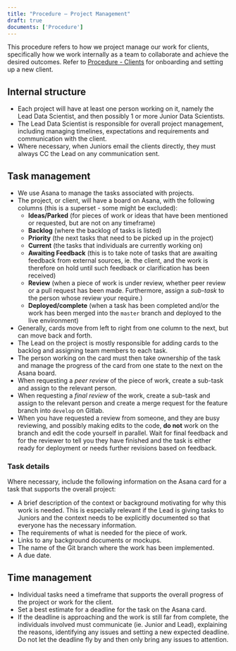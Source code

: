 ```yaml
---
title: "Procedure – Project Management"
draft: true
documents: ['Procedure']
---
```


This procedure refers to how we project manage our work for clients, specifically how we work internally as a team to collaborate and achieve the desired outcomes. Refer to <a href="https://www.exegetic.biz/internal/procedure-clients/">Procedure - Clients</a> for onboarding and setting up a new client. 

## Internal structure

- Each project will have at least one person working on it, namely the Lead Data Scientist, and then possibly 1 or more Junior Data Scientists.
- The Lead Data Scientist is responsible for overall project management, including managing timelines, expectations and requirements and communication with the client.
- Where necessary, when Juniors email the clients directly, they must always CC the Lead on any communication sent.

## Task management

- We use Asana to manage the tasks associated with projects.
- The project, or client, will have a board on Asana, with the following columns (this is a superset - some might be excluded):
    - **Ideas/Parked** (for pieces of work or ideas that have been mentioned or requested, but are not on any timeframe)
    - **Backlog** (where the backlog of tasks is listed)
    - **Priority** (the next tasks that need to be picked up in the project)
    - **Current** (the tasks that individuals are currently working on)
    - **Awaiting Feedback** (this is to take note of tasks that are awaiting feedback from external sources, ie. the client, and the work is therefore on hold until such feedback or clarification has been received)
    - **Review** (when a piece of work is under review, whether peer review or a pull request has been made. Furthermore, assign a *sub-task* to the person whose review your require.)
    - **Deployed/complete** (when a task has been completed and/or the work has been merged into the `master` branch and deployed to the live environment)
- Generally, cards move from left to right from one column to the next, but can move back and forth.
- The Lead on the project is mostly responsible for adding cards to the backlog and assigning team members to each task.
- The person working on the card must then take ownership of the task and manage the progress of the card from one state to the next on the Asana board.
- When requesting a *peer review* of the piece of work, create a sub-task and assign to the relevant person.  
- When requesting a *final review* of the work, create a sub-task and assign to the relevant person and create a merge request for the feature branch into `develop` on Gitlab.
- When you have requested a review from someone, and they are busy reviewing, and possibly making edits to the code, **do not** work on the branch and edit the code yourself in parallel. Wait for final feedback and for the reviewer to tell you they have finished and the task is either ready for deployment or needs further revisions based on feedback.

### Task details

Where necessary, include the following information on the Asana card for a task that supports the overall project:

- A brief description of the context or background motivating for why this work is needed. This is especially relevant if the Lead is giving tasks to Juniors and the context needs to be explicitly documented so that everyone has the necessary information.
- The requirements of what is needed for the piece of work.
- Links to any background documents or mockups.
- The name of the Git branch where the work has been implemented. 
- A due date.

## Time management

- Individual tasks need a timeframe that supports the overall progress of the project or work for the client. 
- Set a best estimate for a deadline for the task on the Asana card.
- If the deadline is approaching and the work is still far from complete, the individuals involved must communicate (ie. Junior and Lead), explaining the reasons, identifying any issues and setting a new expected deadline. Do not let the deadline fly by and then only bring any issues to attention. 
